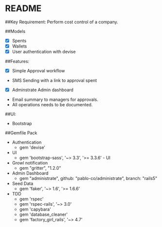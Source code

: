 # README

##Key Requirement: Perform cost control of a company.

##Models
 - [x] Spents 
 - [x] Wallets
 - [x] User authentication with devise

##Features:
 - [x] Simple Approval workflow
 - SMS Sending with a link to approval spent
 - [x] Adminstrate Admin dashboard 
 - Email summary to managers for approvals.
 - All operations needs to be documented.

##UI:
 - Bootstrap

##Gemfile Pack
- Authentication
  - gem 'devise'  
- UI  
  - gem 'bootstrap-sass', '~> 3.3', '>= 3.3.6' - UI
- Growl notification
  - gem "gritter", "1.2.0"
- Admin Dashboard
  - gem "administrate", github: "pablo-co/administrate", branch: "rails5"
- Seed Data
  - gem 'faker', '~> 1.6', '>= 1.6.6'
- TDD
  - gem 'rspec'
  - gem 'rspec-rails', '~> 3.0'
  - gem 'capybara'
  - gem 'database_cleaner'
  - gem 'factory_girl_rails', '~> 4.7'
